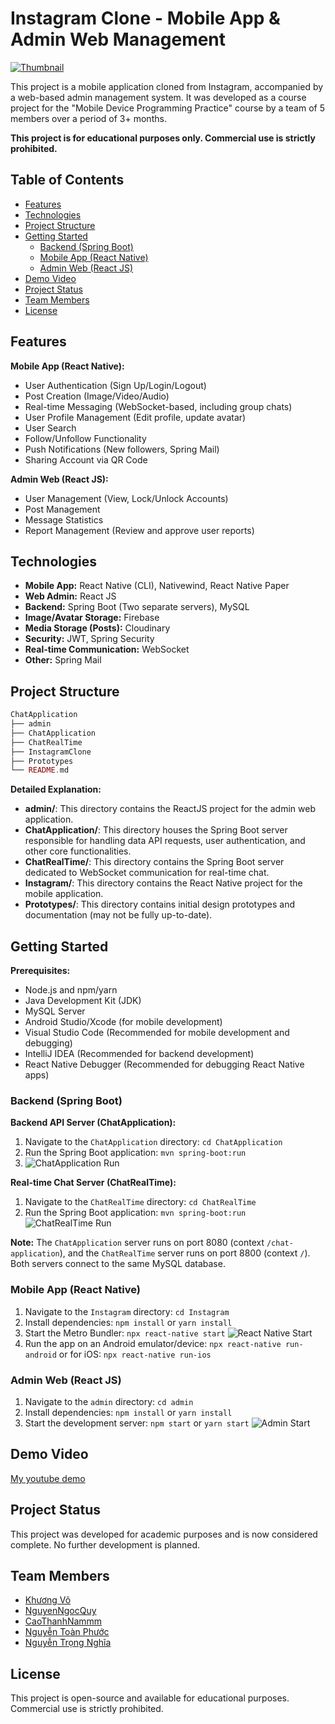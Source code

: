 
# Instagram Clone - Mobile App & Admin Web Management

[![Thumbnail](https://github.com/user-attachments/assets/996c70bd-5b8b-462a-b5f2-b75375a6600e)](https://www.youtube.com/watch?v=-cP4y8AChzs)


This project is a mobile application cloned from Instagram, accompanied by a web-based admin management system. It was developed as a course project for the "Mobile Device Programming Practice" course by a team of 5 members over a period of 3+ months.

**This project is for educational purposes only. Commercial use is strictly prohibited.**

## Table of Contents

- [Features](#features)
- [Technologies](#technologies)
- [Project Structure](#project-structure)
- [Getting Started](#getting-started)
  - [Backend (Spring Boot)](#backend-spring-boot)
  - [Mobile App (React Native)](#mobile-app-react-native)
  - [Admin Web (React JS)](#admin-web-react-js)
- [Demo Video](#demo-video)
- [Project Status](#project-status)
- [Team Members](#team-members)
- [License](#license)

## Features

**Mobile App (React Native):**

- User Authentication (Sign Up/Login/Logout)
- Post Creation (Image/Video/Audio)
- Real-time Messaging (WebSocket-based, including group chats)
- User Profile Management (Edit profile, update avatar)
- User Search
- Follow/Unfollow Functionality
- Push Notifications (New followers, Spring Mail)
- Sharing Account via QR Code

**Admin Web (React JS):**

- User Management (View, Lock/Unlock Accounts)
- Post Management
- Message Statistics
- Report Management (Review and approve user reports)

## Technologies

- **Mobile App:** React Native (CLI), Nativewind, React Native Paper
- **Web Admin:** React JS
- **Backend:** Spring Boot (Two separate servers), MySQL
- **Image/Avatar Storage:** Firebase
- **Media Storage (Posts):** Cloudinary
- **Security:** JWT, Spring Security
- **Real-time Communication:** WebSocket
- **Other:** Spring Mail

## Project Structure
```php
ChatApplication
├── admin
├── ChatApplication
├── ChatRealTime
├── InstagramClone
├── Prototypes
└── README.md
```

**Detailed Explanation:** 
- **admin/**: This directory contains the ReactJS project for the admin web application. 
- **ChatApplication/**: This directory houses the Spring Boot server responsible for handling data API requests, user authentication, and other core functionalities. 
- **ChatRealTime/**: This directory contains the Spring Boot server dedicated to WebSocket communication for real-time chat. 
- **Instagram/**: This directory contains the React Native project for the mobile application. 
- **Prototypes/**: This directory contains initial design prototypes and documentation (may not be fully up-to-date). 
## Getting Started 
**Prerequisites:** 
- Node.js and npm/yarn 
- Java Development Kit (JDK) 
- MySQL Server 
- Android Studio/Xcode (for mobile development) 
- Visual Studio Code (Recommended for mobile development and debugging) 
- IntelliJ IDEA (Recommended for backend development) 
- React Native Debugger (Recommended for debugging React Native apps)
### Backend (Spring Boot) 
**Backend API Server (ChatApplication):**
1. Navigate to the `ChatApplication` directory: `cd ChatApplication` 
2. Run the Spring Boot application: `mvn spring-boot:run`
3. ![ChatApplication Run](https://github.com/user-attachments/assets/190719cf-31fb-46e5-90b2-9cac5ee9f9f3)

**Real-time Chat Server (ChatRealTime):**
1. Navigate to the `ChatRealTime` directory: `cd ChatRealTime`
2. Run the Spring Boot application: `mvn spring-boot:run` ![ChatRealTime Run](https://github.com/user-attachments/assets/cc7e9911-1588-4761-a333-e488a23bee73)

**Note:** The `ChatApplication` server runs on port 8080 (context `/chat-application`), and the `ChatRealTime` server runs on port 8800 (context `/`). Both servers connect to the same MySQL database. 
### Mobile App (React Native) 
1. Navigate to the `Instagram` directory: `cd Instagram` 
2. Install dependencies: `npm install` or `yarn install` 
3. Start the Metro Bundler: `npx react-native start` ![React Native Start](https://github.com/user-attachments/assets/47c49497-f99d-4526-94ae-c70acd332281)
4. Run the app on an Android emulator/device: `npx react-native run-android` or for iOS: `npx react-native run-ios`
### Admin Web (React JS) 
1. Navigate to the `admin` directory: `cd admin` 
2. Install dependencies: `npm install` or `yarn install` 
3. Start the development server: `npm start` or `yarn start` ![Admin Start](https://github.com/user-attachments/assets/08722670-ef92-484e-b3bf-e7e27435ba84)

## Demo Video 
[My youtube demo](https://www.youtube.com/watch?v=-cP4y8AChzs)
## Project Status
This project was developed for academic purposes and is now considered complete. No further development is planned. 
## Team Members 
* [Khương Võ](https://github.com/KhuongVo2105)
* [NguyenNgocQuy](https://github.com/nguyenngocquy21130506) 
* [CaoThanhNammm](https://github.com/CaoThanhNammm) 
* [Nguyễn Toàn Phước](https://github.com/21130484) 
* [Nguyễn Trọng Nghĩa](https://github.com/NTN77)
## License
This project is open-source and available for educational purposes. Commercial use is strictly prohibited.

